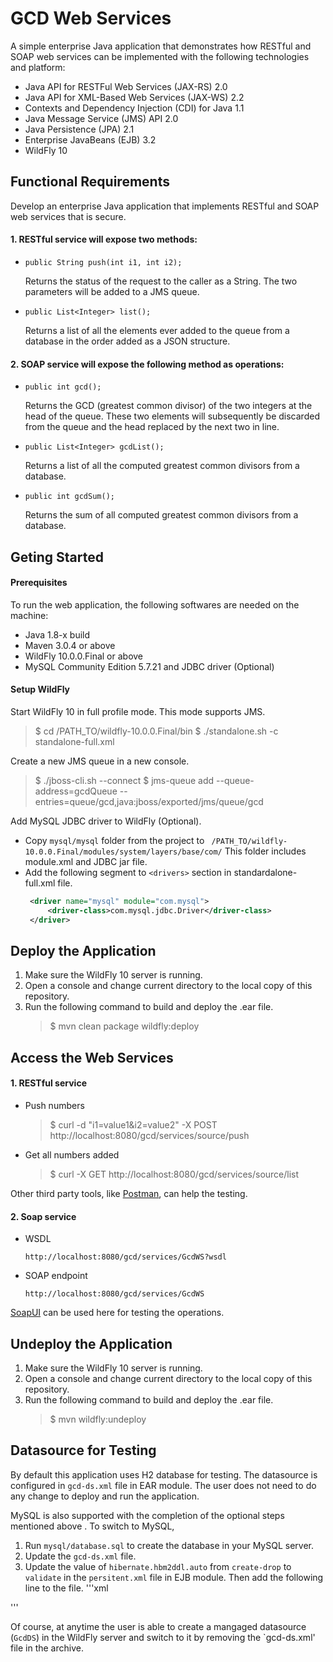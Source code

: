 # GCD Web Services
A simple enterprise Java application that demonstrates how RESTful and SOAP web services can be implemented with the following technologies and platform:
- Java API for RESTFul Web Services (JAX-RS) 2.0 
- Java API for XML-Based Web Services (JAX-WS) 2.2 
- Contexts and Dependency Injection (CDI) for Java 1.1
- Java Message Service (JMS) API 2.0 
- Java Persistence (JPA) 2.1 
- Enterprise JavaBeans (EJB) 3.2
- WildFly 10

## Functional Requirements
Develop an enterprise Java application that implements RESTful and SOAP web services that is secure.
#### 1. RESTful service will expose two methods:
-  `public String push(int i1, int i2);`

    Returns the status of the request to the caller as a String. The two parameters will be added to a JMS queue.
-  `public List<Integer> list();`

    Returns a list of all the elements ever added to the queue from a database in the order added as a JSON structure. 
#### 2. SOAP service will expose the following method as operations:
- `public int gcd();`

    Returns the GCD (greatest common divisor) of the two integers at the head of the queue. These two elements will subsequently be discarded from the queue and the head replaced by the next two in line.
- `public List<Integer> gcdList();`

    Returns a list of all the computed greatest common divisors from a database. 
- `public int gcdSum();`

    Returns the sum of all computed greatest common divisors from a database.

## Geting Started
#### Prerequisites
To run the web application, the following softwares are needed on the machine:
- Java 1.8-x build
- Maven 3.0.4 or above
- WildFly 10.0.0.Final or above
- MySQL Community Edition 5.7.21 and JDBC driver (Optional)

#### Setup WildFly
Start WildFly 10 in full profile mode. This mode supports JMS.
> $ cd /PATH_TO/wildfly-10.0.0.Final/bin
> $ ./standalone.sh -c standalone-full.xml

Create a new JMS queue in a new console.
> $ ./jboss-cli.sh --connect
> $ jms-queue add --queue-address=gcdQueue --entries=queue/gcd,java:jboss/exported/jms/queue/gcd

Add MySQL JDBC driver to WildFly (Optional).
- Copy `mysql/mysql` folder from the project to 
   ` /PATH_TO/wildfly-10.0.0.Final/modules/system/layers/base/com/`
   This folder includes module.xml and JDBC jar file.
- Add the following segment to `<drivers>` section in standardalone-full.xml file.
   ```xml
    <driver name="mysql" module="com.mysql">
        <driver-class>com.mysql.jdbc.Driver</driver-class>
    </driver>
    ```
## Deploy the Application
1. Make sure the WildFly 10 server is running.
2. Open a console and change current directory to the local copy of this repository.
3. Run the following command to build and deploy the .ear file.
    >$ mvn clean package wildfly:deploy

## Access the Web Services
#### 1. RESTful service
- Push numbers

   >$ curl -d "i1=value1&i2=value2" -X POST http://localhost:8080/gcd/services/source/push
- Get all numbers added

   >$ curl -X GET http://localhost:8080/gcd/services/source/list
  
Other third party tools, like [Postman](https://www.getpostman.com), can help the testing.

#### 2. Soap service
- WSDL

   `http://localhost:8080/gcd/services/GcdWS?wsdl`
- SOAP endpoint

   `http://localhost:8080/gcd/services/GcdWS`

[SoapUI](https://www.soapui.org) can be used here for testing the operations.

## Undeploy the Application
1. Make sure the WildFly 10 server is running.
2. Open a console and change current directory to the local copy of this repository.
3. Run the following command to build and deploy the .ear file.
    >$ mvn wildfly:undeploy

## Datasource for Testing
By default this application uses H2 database for testing. The datasource is configured in `gcd-ds.xml` file in EAR module. The user does not need to do any change to deploy and run the application.

MySQL is also supported with the completion of the optional steps mentioned above . To switch to MySQL,
1. Run `mysql/database.sql` to create the database in your MySQL server.
2. Update the `gcd-ds.xml` file. 
3. Update the value of `hibernate.hbm2ddl.auto` from `create-drop` to `validate` in the `persitent.xml` file in EJB module. Then add the following line to the file.
'''xml
<property name="hibernate.dialect" value="org.hibernate.dialect.MySQLDialect" />
'''

Of course, at anytime the user is able to create a mangaged datasource (`GcdDS`) in the WildFly server and switch to it by removing the `gcd-ds.xml' file in the archive.



